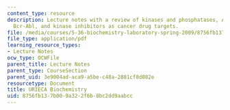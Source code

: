 ```yaml
---
content_type: resource
description: Lecture notes with a review of kinases and phosphatases, Abl kinase and
  Bcr-Abl, and kinase inhibitors as cancer drug targets.
file: /media/courses/5-36-biochemistry-laboratory-spring-2009/8756fb137b009a322f6b8bc2dd9aabcc_Slides1.pdf
file_type: application/pdf
learning_resource_types:
- Lecture Notes
ocw_type: OCWFile
parent_title: Lecture Notes
parent_type: CourseSection
parent_uid: 3e9004ad-aca9-a5be-c48a-2881cf8d082e
resourcetype: Document
title: URIECA Biochemistry
uid: 8756fb13-7b00-9a32-2f6b-8bc2dd9aabcc
---
```

